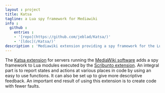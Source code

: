 ```yaml
---
layout : project
title: Katsa
tagline: a Lua spy framework for Mediawiki
info :
  github :
    entries :
    - '[repo](https://github.com/jeblad/Katsa/)'
    - '[ldoc](/Katsa/)'
description : 'Mediawiki extension providing a spy framework for the Lua programming language.'
---
```


The [Katsa extension](https://mediawiki.org/wiki/Extension:Katsa) for servers running the [MediaWiki software](https://en.wikipedia.org/wiki/MediaWiki) adds a spy framework to Lua modules executed by the [Scribunto extension](https://mediawiki.org/wiki/Extension:Scribunto). An integral part is to report states and actions at various places in code by using an easy to use functions. It can also be set up to give more descriptive feedback. An important end result of using this extension is to create code with fewer faults.
